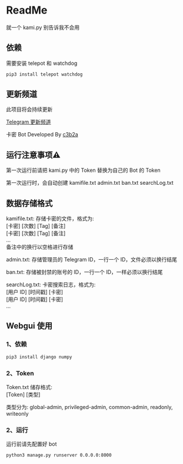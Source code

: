 <h1>ReadMe</h1>

就一个 kami.py 别告诉我不会用

<h2>依赖</h2>

需要安装 telepot 和 watchdog

```bash
pip3 install telepot watchdog
```

<h2>更新频道</h2>

此项目将会持续更新

[Telegram 更新频道](https://t.me/kamibotchannel)

卡密 Bot Developed By [c3b2a](https://t.me/c3b2abot)

<h2>运行注意事项⚠️</h2>

第一次运行前请把 kami.py 中的 Token 替换为自己的 Bot 的 Token

第一次运行时，会自动创建 kamifile.txt admin.txt ban.txt searchLog.txt

<h2>数据存储格式</h2>

kamifile.txt:
存储卡密的文件，格式为:<br>
[卡密] [次数] [Tag] [备注]<br>
[卡密] [次数] [Tag] [备注]<br>
...<br>
备注中的换行以空格进行存储

admin.txt:
存储管理员的 Telegram ID，一行一个 ID，文件必须以换行结尾

ban.txt:
存储被封禁的账号的 ID，一行一个 ID，一样必须以换行结尾

searchLog.txt:
卡密搜索日志，格式为:<br>
[用户 ID] [时间戳] [卡密]<br>
[用户 ID] [时间戳] [卡密]<br>
...<br>

<h2>Webgui 使用</h2>
<h3>1、依赖</h3>

```bash
pip3 install django numpy
```

<h3>2、Token</h3>

Token.txt 储存格式:<br>
[Token] [类型]

类型分为: global-admin, privileged-admin, common-admin, readonly, writeonly

<h3>2、运行</h3>

运行前请先配置好 bot

```bash
python3 manage.py runserver 0.0.0.0:8000
```
